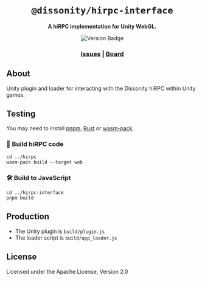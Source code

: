 <div align="center">

  <h1><code>@dissonity/hirpc-interface</code></h1>

  <strong>A hiRPC implementation for Unity WebGL.</strong>

  <p>
    <img src="https://img.shields.io/badge/dynamic/json?url=https%3A%2F%2Fraw.githubusercontent.com%2FFurnyr%2FDissonity%2Frefs%2Fheads%2Fdev%2Fhirpc-interface%2Fpackage.json&query=version&prefix=v&label=version&color=red" alt="Version Badge" />
  </p>

  <h3>
    <a href="https://github.com/Furnyr/Dissonity/issues">Issues</a>
    <span> | </span>
    <a href="https://github.com/users/Furnyr/projects/2">Board</a>
  </h3>
</div>

## About

Unity plugin and loader for interacting with the Dissonity hiRPC within Unity games.

## Testing

You may need to install [pnpm](https://pnpm.io), [Rust](https://www.rust-lang.org/learn/get-started) or [wasm-pack](https://rustwasm.github.io/wasm-pack/installer/).

### 🦀 Build hiRPC code
```
cd ../hirpc
wasm-pack build --target web
```

### 🛠️ Build to JavaScript
```
cd ../hirpc-interface
pnpm build
```

## Production

- The Unity plugin is `build/plugin.js`
- The loader script is `build/app_loader.js`

## License

Licensed under the Apache License, Version 2.0